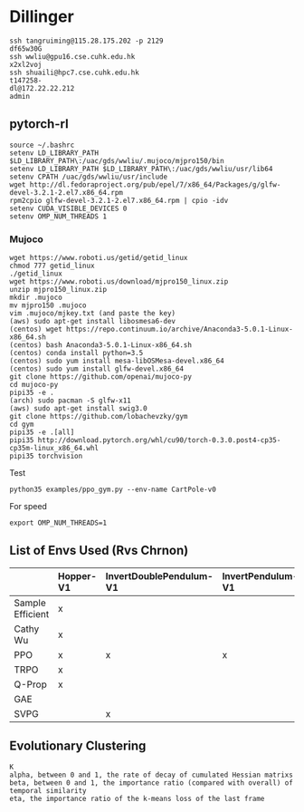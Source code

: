 # Dillinger

```
ssh tangruiming@115.28.175.202 -p 2129
df65w30G
ssh wwliu@gpu16.cse.cuhk.edu.hk
x2xl2voj
ssh shuaili@hpc7.cse.cuhk.edu.hk
t147258-
dl@172.22.22.212
admin
```

##  pytorch-rl

```
source ~/.bashrc
setenv LD_LIBRARY_PATH $LD_LIBRARY_PATH\:/uac/gds/wwliu/.mujoco/mjpro150/bin
setenv LD_LIBRARY_PATH $LD_LIBRARY_PATH\:/uac/gds/wwliu/usr/lib64
setenv CPATH /uac/gds/wwliu/usr/include
wget http://dl.fedoraproject.org/pub/epel/7/x86_64/Packages/g/glfw-devel-3.2.1-2.el7.x86_64.rpm
rpm2cpio glfw-devel-3.2.1-2.el7.x86_64.rpm | cpio -idv
setenv CUDA_VISIBLE_DEVICES 0
setenv OMP_NUM_THREADS 1
```

### Mujoco

```
wget https://www.roboti.us/getid/getid_linux
chmod 777 getid_linux
./getid_linux
wget https://www.roboti.us/download/mjpro150_linux.zip
unzip mjpro150_linux.zip
mkdir .mujoco
mv mjpro150 .mujoco
vim .mujoco/mjkey.txt (and paste the key)
(aws) sudo apt-get install libosmesa6-dev
(centos) wget https://repo.continuum.io/archive/Anaconda3-5.0.1-Linux-x86_64.sh
(centos) bash Anaconda3-5.0.1-Linux-x86_64.sh
(centos) conda install python=3.5
(centos) sudo yum install mesa-libOSMesa-devel.x86_64
(centos) sudo yum install glfw-devel.x86_64
git clone https://github.com/openai/mujoco-py
cd mujoco-py
pipi35 -e .
(arch) sudo pacman -S glfw-x11
(aws) sudo apt-get install swig3.0
git clone https://github.com/lobachevzky/gym
cd gym
pipi35 -e .[all]
pipi35 http://download.pytorch.org/whl/cu90/torch-0.3.0.post4-cp35-cp35m-linux_x86_64.whl
pipi35 torchvision
```

Test
```
python35 examples/ppo_gym.py --env-name CartPole-v0
```

For speed
```
export OMP_NUM_THREADS=1
```

## List of Envs Used (Rvs Chrnon)

| |Hopper-V1|InvertDoublePendulum-V1|InvertPendulum-V1|Reacher-V1|Swimmer-V1|Walker2d-V1|HalfCheetah-V1|BlindPegInsertion-V1|CommunicateTarget-V1|Ant-V1|DoorOpening-V1|Cartpool-V1|Humannoid-V1|HumanoidStandup-V1|
|-|:----|:----|:----|:----|:----|:----|:----|:----|:----|:----|:----|:----|:----|:----|
|Sample Efficient|x| | | | |x|x| | |x| | |x|x|
|Cathy Wu        |x| | | | | |x|x|x|x|x| | | |
|PPO             |x|x|x|x|x|x|x| | | | | | | |
|TRPO            |x| | | |x|x| | | | | |x| | |
|Q-Prop          |x| | |x|x|x|x| | |x| | |x| |
|GAE             | | | | | |x| | | | | |x| |x|
|SVPG            | |x| | | | | | | | | |x| | |


## Evolutionary Clustering

```
K 
alpha, between 0 and 1, the rate of decay of cumulated Hessian matrixs
beta, between 0 and 1, the importance ratio (compared with overall) of temporal similarity
eta, the importance ratio of the k-means loss of the last frame
```
